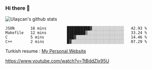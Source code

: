 ### Hi there 👋


<!--
**UlascanKilic/ulascankilic** is a ✨ _special_ ✨ repository because its `README.md` (this file) appears on your GitHub profile.

Here are some ideas to get you started:

- 🔭 I’m currently working on ...
- 🌱 I’m currently learning ...
- 👯 I’m looking to collaborate on ...
- 🤔 I’m looking for help with ...
- 💬 Ask me about ...
- 📫 How to reach me: ...
- 😄 Pronouns: ...
- ⚡ Fun fact: ...
-->

![Ulaşcan's github stats](https://github-readme-stats.vercel.app/api?username=ulascankilic&show_icons=true&title_color=fff&icon_color=79ff97&text_color=9f9f9f&bg_color=151515)


<!--START_SECTION:waka-->
```text
JSON       16 mins         ██████████▓░░░░░░░░░░░░░░   42.93 % 
Makefile   12 mins         ████████▒░░░░░░░░░░░░░░░░   33.24 % 
C          5 mins          ███▓░░░░░░░░░░░░░░░░░░░░░   14.46 % 
C++        2 mins          █▓░░░░░░░░░░░░░░░░░░░░░░░   07.29 % 
```
<!--END_SECTION:waka-->


Turkish resume : <a href="https://ulascankilic.github.io/">My Personal Website</a>


<youtube>https://www.youtube.com/watch?v=TtBddZlx95U</youtube>



